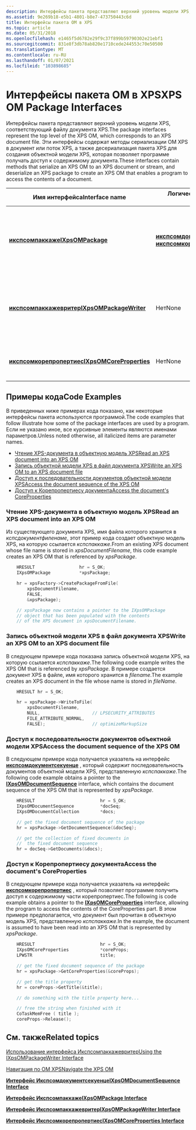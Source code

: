 ```yaml
---
description: Интерфейсы пакета представляют верхний уровень модели XPS, соответствующий файлу документа XPS.
ms.assetid: 9e269b18-e5b1-4801-b8e7-473750443c6d
title: Интерфейсы пакета OM в XPS
ms.topic: article
ms.date: 05/31/2018
ms.openlocfilehash: e1465f5d6782e29f9c37f899b59790302e21ebf1
ms.sourcegitcommit: 831e8f3db78ab820e1710cede244553c70e50500
ms.translationtype: MT
ms.contentlocale: ru-RU
ms.lasthandoff: 01/07/2021
ms.locfileid: "103898685"
---
```

# <a name="xps-om-package-interfaces"></a><span data-ttu-id="561a0-103">Интерфейсы пакета OM в XPS</span><span class="sxs-lookup"><span data-stu-id="561a0-103">XPS OM Package Interfaces</span></span>

<span data-ttu-id="561a0-104">Интерфейсы пакета представляют верхний уровень модели XPS, соответствующий файлу документа XPS.</span><span class="sxs-lookup"><span data-stu-id="561a0-104">The package interfaces represent the top level of the XPS OM, which corresponds to an XPS document file.</span></span> <span data-ttu-id="561a0-105">Эти интерфейсы содержат методы сериализации OM XPS в документ или поток XPS, а также десериализация пакета XPS для создания объектной модели XPS, которая позволяет программе получать доступ к содержимому документа.</span><span class="sxs-lookup"><span data-stu-id="561a0-105">These interfaces contain methods that serialize an XPS OM to an XPS document or stream, and deserialize an XPS package to create an XPS OM that enables a program to access the contents of a document.</span></span>



| <span data-ttu-id="561a0-106">Имя интерфейса</span><span class="sxs-lookup"><span data-stu-id="561a0-106">Interface name</span></span>                                                  | <span data-ttu-id="561a0-107">Логические дочерние интерфейсы</span><span class="sxs-lookup"><span data-stu-id="561a0-107">Logical child interfaces</span></span>                                                                                                            | <span data-ttu-id="561a0-108">Описание</span><span class="sxs-lookup"><span data-stu-id="561a0-108">Description</span></span>                                                                                    |
|-----------------------------------------------------------------|-------------------------------------------------------------------------------------------------------------------------------------|------------------------------------------------------------------------------------------------|
| [<span data-ttu-id="561a0-109">**икспсомпаккаже**</span><span class="sxs-lookup"><span data-stu-id="561a0-109">**IXpsOMPackage**</span></span>](/windows/desktop/api/xpsobjectmodel/nn-xpsobjectmodel-ixpsompackage)<br/>               | [<span data-ttu-id="561a0-110">**икспсомдокументсекуенце**</span><span class="sxs-lookup"><span data-stu-id="561a0-110">**IXpsOMDocumentSequence**</span></span>](/windows/desktop/api/xpsobjectmodel/nn-xpsobjectmodel-ixpsomdocumentsequence)<br/> [<span data-ttu-id="561a0-111">**икспсомкорепропертиес**</span><span class="sxs-lookup"><span data-stu-id="561a0-111">**IXpsOMCoreProperties**</span></span>](/windows/desktop/api/xpsobjectmodel/nn-xpsobjectmodel-ixpsomcoreproperties)<br/> | <span data-ttu-id="561a0-112">Полная модель XPS, соответствующая пакету, содержащему документ XPS.</span><span class="sxs-lookup"><span data-stu-id="561a0-112">The complete XPS OM that corresponds to the package that contains the XPS document.</span></span><br/> |
| [<span data-ttu-id="561a0-113">**икспсомпаккажевритер**</span><span class="sxs-lookup"><span data-stu-id="561a0-113">**IXpsOMPackageWriter**</span></span>](/windows/desktop/api/xpsobjectmodel/nn-xpsobjectmodel-ixpsompackagewriter)<br/>   | <span data-ttu-id="561a0-114">Нет</span><span class="sxs-lookup"><span data-stu-id="561a0-114">None</span></span><br/>                                                                                                                     | <span data-ttu-id="561a0-115">Включает добавочную сериализацию страниц документа в пакет.</span><span class="sxs-lookup"><span data-stu-id="561a0-115">Enables incremental serialization of document pages to a package.</span></span><br/>                   |
| [<span data-ttu-id="561a0-116">**икспсомкорепропертиес**</span><span class="sxs-lookup"><span data-stu-id="561a0-116">**IXpsOMCoreProperties**</span></span>](/windows/desktop/api/xpsobjectmodel/nn-xpsobjectmodel-ixpsomcoreproperties)<br/> | <span data-ttu-id="561a0-117">Нет</span><span class="sxs-lookup"><span data-stu-id="561a0-117">None</span></span><br/>                                                                                                                     | <span data-ttu-id="561a0-118">Обращается к метаданным документа.</span><span class="sxs-lookup"><span data-stu-id="561a0-118">Accesses the document metadata.</span></span> <br/>                                                    |



 

## <a name="code-examples"></a><span data-ttu-id="561a0-119">Примеры кода</span><span class="sxs-lookup"><span data-stu-id="561a0-119">Code Examples</span></span>

<span data-ttu-id="561a0-120">В приведенных ниже примерах кода показано, как некоторые интерфейсы пакета используются программой.</span><span class="sxs-lookup"><span data-stu-id="561a0-120">The code examples that follow illustrate how some of the package interfaces are used by a program.</span></span> <span data-ttu-id="561a0-121">Если не указано иное, все курсивные элементы являются именами параметров.</span><span class="sxs-lookup"><span data-stu-id="561a0-121">Unless noted otherwise, all italicized items are parameter names.</span></span>

-   [<span data-ttu-id="561a0-122">Чтение XPS-документа в объектную модель XPS</span><span class="sxs-lookup"><span data-stu-id="561a0-122">Read an XPS document into an XPS OM</span></span>](#read-an-xps-document-into-an-xps-om)
-   [<span data-ttu-id="561a0-123">Запись объектной модели XPS в файл документа XPS</span><span class="sxs-lookup"><span data-stu-id="561a0-123">Write an XPS OM to an XPS document file</span></span>](#write-an-xps-om-to-an-xps-document-file)
-   [<span data-ttu-id="561a0-124">Доступ к последовательности документов объектной модели XPS</span><span class="sxs-lookup"><span data-stu-id="561a0-124">Access the document sequence of the XPS OM</span></span>](#access-the-document-sequence-of-the-xps-om)
-   [<span data-ttu-id="561a0-125">Доступ к Корепропертиесу документа</span><span class="sxs-lookup"><span data-stu-id="561a0-125">Access the document's CoreProperties</span></span>](#access-the-documents-coreproperties)

### <a name="read-an-xps-document-into-an-xps-om"></a><span data-ttu-id="561a0-126">Чтение XPS-документа в объектную модель XPS</span><span class="sxs-lookup"><span data-stu-id="561a0-126">Read an XPS document into an XPS OM</span></span>

<span data-ttu-id="561a0-127">Из существующего документа XPS, имя файла которого хранится в *кспсдокументфиленаме*, этот пример кода создает объектную модель XPS, на которую ссылается *кспспаккаже*.</span><span class="sxs-lookup"><span data-stu-id="561a0-127">From an existing XPS document whose file name is stored in *xpsDocumentFilename*, this code example creates an XPS OM that is referenced by *xpsPackage*.</span></span>


```C++
    HRESULT                 hr = S_OK;
    IXpsOMPackage           *xpsPackage;

    hr = xpsFactory->CreatePackageFromFile(
        xpsDocumentFilename,
        FALSE,
        &xpsPackage);

    // xpsPackage now contains a pointer to the IXpsOMPackage
    // object that has been populated with the contents
    // of the XPS document in xpsDocumentFilename.
```



### <a name="write-an-xps-om-to-an-xps-document-file"></a><span data-ttu-id="561a0-128">Запись объектной модели XPS в файл документа XPS</span><span class="sxs-lookup"><span data-stu-id="561a0-128">Write an XPS OM to an XPS document file</span></span>

<span data-ttu-id="561a0-129">В следующем примере кода показана запись объектной модели XPS, на которую ссылается *кспспаккаже*.</span><span class="sxs-lookup"><span data-stu-id="561a0-129">The following code example writes the XPS OM that is referenced by *xpsPackage*.</span></span> <span data-ttu-id="561a0-130">В примере создается документ XPS в файле, имя которого хранится в *filename*.</span><span class="sxs-lookup"><span data-stu-id="561a0-130">The example creates an XPS document in the file whose name is stored in *fileName*.</span></span>


```C++
    HRESULT hr = S_OK;

    hr = xpsPackage->WriteToFile(
        xpsDocumentFilename,
        NULL,                    // LPSECURITY_ATTRIBUTES
        FILE_ATTRIBUTE_NORMAL,
        FALSE);                  // optimizeMarkupSize
```



### <a name="access-the-document-sequence-of-the-xps-om"></a><span data-ttu-id="561a0-131">Доступ к последовательности документов объектной модели XPS</span><span class="sxs-lookup"><span data-stu-id="561a0-131">Access the document sequence of the XPS OM</span></span>

<span data-ttu-id="561a0-132">В следующем примере кода получается указатель на интерфейс [**икспсомдокументсекуенце**](/windows/desktop/api/xpsobjectmodel/nn-xpsobjectmodel-ixpsomdocumentsequence) , который содержит последовательность документов объектной модели XPS, представленную *кспспаккаже*.</span><span class="sxs-lookup"><span data-stu-id="561a0-132">The following code example obtains a pointer to the [**IXpsOMDocumentSequence**](/windows/desktop/api/xpsobjectmodel/nn-xpsobjectmodel-ixpsomdocumentsequence) interface, which contains the document sequence of the XPS OM that is represented by *xpsPackage*.</span></span>


```C++
    HRESULT                         hr = S_OK;
    IXpsOMDocumentSequence          *docSeq;
    IXpsOMDocumentCollection        *docs;

    // get the fixed document sequence of the package
    hr = xpsPackage->GetDocumentSequence(&docSeq);

    // get the collection of fixed documents in 
    //  the fixed document sequence
    hr = docSeq->GetDocuments(&docs);
```



### <a name="access-the-documents-coreproperties"></a><span data-ttu-id="561a0-133">Доступ к Корепропертиесу документа</span><span class="sxs-lookup"><span data-stu-id="561a0-133">Access the document's CoreProperties</span></span>

<span data-ttu-id="561a0-134">В следующем примере кода получается указатель на интерфейс [**икспсомкорепропертиес**](/windows/desktop/api/xpsobjectmodel/nn-xpsobjectmodel-ixpsomcoreproperties) , который позволяет программе получить доступ к содержимому части корепропертиес.</span><span class="sxs-lookup"><span data-stu-id="561a0-134">The following is code example obtains a pointer to the [**IXpsOMCoreProperties**](/windows/desktop/api/xpsobjectmodel/nn-xpsobjectmodel-ixpsomcoreproperties) interface, allowing the program to access the contents of the CoreProperties part.</span></span> <span data-ttu-id="561a0-135">В этом примере предполагается, что документ был прочитан в объектную модель XPS, представленную *кспспаккаже*.</span><span class="sxs-lookup"><span data-stu-id="561a0-135">In the example, the document is assumed to have been read into an XPS OM that is represented by *xpsPackage*.</span></span>


```C++
    HRESULT                         hr = S_OK;
    IXpsOMCoreProperties            *coreProps;
    LPWSTR                          title;

    // get the fixed document sequence of the package
    hr = xpsPackage->GetCoreProperties(&coreProps);

    // get the title property 
    hr = coreProps->GetTitle(&title);

    // do something with the title property here...

    // free the string when finished with it
    CoTaskMemFree ( title );
    coreProps->Release();
```



## <a name="related-topics"></a><span data-ttu-id="561a0-136">См. также</span><span class="sxs-lookup"><span data-stu-id="561a0-136">Related topics</span></span>

<dl> <dt>

[<span data-ttu-id="561a0-137">Использование интерфейса Икспсомпаккажевритер</span><span class="sxs-lookup"><span data-stu-id="561a0-137">Using the IXpsOMPackageWriter Interface</span></span>](using-the-ixpsompackagewriter-interface.md)
</dt> <dt>

[<span data-ttu-id="561a0-138">Навигация по OM XPS</span><span class="sxs-lookup"><span data-stu-id="561a0-138">Navigate the XPS OM</span></span>](navigate-the-xps-om.md)
</dt> <dt>

[<span data-ttu-id="561a0-139">**Интерфейс Икспсомдокументсекуенце**</span><span class="sxs-lookup"><span data-stu-id="561a0-139">**IXpsOMDocumentSequence Interface**</span></span>](/windows/desktop/api/xpsobjectmodel/nn-xpsobjectmodel-ixpsomdocumentsequence)
</dt> <dt>

[<span data-ttu-id="561a0-140">**Интерфейс Икспсомпаккаже**</span><span class="sxs-lookup"><span data-stu-id="561a0-140">**IXpsOMPackage Interface**</span></span>](/windows/desktop/api/xpsobjectmodel/nn-xpsobjectmodel-ixpsompackage)
</dt> <dt>

[<span data-ttu-id="561a0-141">**Интерфейс Икспсомпаккажевритер**</span><span class="sxs-lookup"><span data-stu-id="561a0-141">**IXpsOMPackageWriter Interface**</span></span>](/windows/desktop/api/xpsobjectmodel/nn-xpsobjectmodel-ixpsompackagewriter)
</dt> <dt>

[<span data-ttu-id="561a0-142">**Интерфейс Икспсомкорепропертиес**</span><span class="sxs-lookup"><span data-stu-id="561a0-142">**IXpsOMCoreProperties Interface**</span></span>](/windows/desktop/api/xpsobjectmodel/nn-xpsobjectmodel-ixpsomcoreproperties)
</dt> </dl>

 

 




